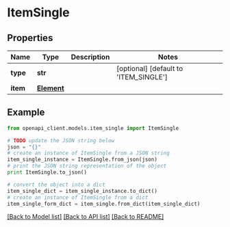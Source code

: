 # ItemSingle


## Properties

Name | Type | Description | Notes
------------ | ------------- | ------------- | -------------
**type** | **str** |  | [optional] [default to 'ITEM_SINGLE']
**item** | [**Element**](Element.md) |  | 

## Example

```python
from openapi_client.models.item_single import ItemSingle

# TODO update the JSON string below
json = "{}"
# create an instance of ItemSingle from a JSON string
item_single_instance = ItemSingle.from_json(json)
# print the JSON string representation of the object
print ItemSingle.to_json()

# convert the object into a dict
item_single_dict = item_single_instance.to_dict()
# create an instance of ItemSingle from a dict
item_single_form_dict = item_single.from_dict(item_single_dict)
```
[[Back to Model list]](../README.md#documentation-for-models) [[Back to API list]](../README.md#documentation-for-api-endpoints) [[Back to README]](../README.md)


